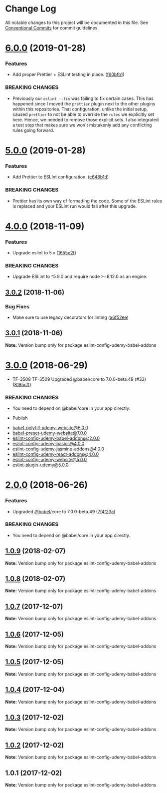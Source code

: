 # Change Log

All notable changes to this project will be documented in this file.
See [Conventional Commits](https://conventionalcommits.org) for commit guidelines.

 <a name="6.0.0"></a>
# [6.0.0](https://github.com/udemy/js-tooling/compare/eslint-config-udemy-babel-addons@5.0.0...eslint-config-udemy-babel-addons@6.0.0) (2019-01-28)


### Features

* Add proper Prettier + ESLint testing in place. ([f60bfb1](https://github.com/udemy/js-tooling/commit/f60bfb1))


### BREAKING CHANGES

* Previously our `eslint --fix` was failing to fix certain cases. This has happened since I moved the `prettier` plugin next to the other plugins within this repositories. That configuration, unlike the initial setup, caused `prettier` to not be able to override the `rules` we explicitly set here. Hence, we needed to remove those explicit sets. I also integrated a test step that makes sure we won't mistakenly add any conflicting rules going forward.




 <a name="5.0.0"></a>
# [5.0.0](https://github.com/udemy/js-tooling/compare/eslint-config-udemy-babel-addons@4.0.0...eslint-config-udemy-babel-addons@5.0.0) (2019-01-28)


### Features

* Add Prettier to ESLInt configuration. ([c648b1d](https://github.com/udemy/js-tooling/commit/c648b1d))


### BREAKING CHANGES

* Prettier has its own way of formatting the code. Some of the ESLint rules is replaced and your ESLint run would fail after this upgrade.




<a name="4.0.0"></a>
# [4.0.0](https://github.com/udemy/js-tooling/compare/eslint-config-udemy-babel-addons@3.0.2...eslint-config-udemy-babel-addons@4.0.0) (2018-11-09)


### Features

* Upgrade eslint to 5.x ([1655e2f](https://github.com/udemy/js-tooling/commit/1655e2f))


### BREAKING CHANGES

* Upgrade ESLint to ^5.9.0 and require node >=8.12.0 as an engine.




<a name="3.0.2"></a>
## [3.0.2](https://github.com/udemy/js-tooling/compare/eslint-config-udemy-babel-addons@3.0.1...eslint-config-udemy-babel-addons@3.0.2) (2018-11-06)


### Bug Fixes

* Make sure to use legacy decorators for linting ([a6f52ee](https://github.com/udemy/js-tooling/commit/a6f52ee))




<a name="3.0.1"></a>
## [3.0.1](https://github.com/udemy/js-tooling/compare/eslint-config-udemy-babel-addons@3.0.0...eslint-config-udemy-babel-addons@3.0.1) (2018-11-06)




**Note:** Version bump only for package eslint-config-udemy-babel-addons

<a name="3.0.0"></a>
# [3.0.0](https://github.com/udemy/js-tooling/compare/eslint-config-udemy-babel-addons@1.0.9...eslint-config-udemy-babel-addons@3.0.0) (2018-06-29)


* TF-3508 TF-3509 Upgraded @babel/core to 7.0.0-beta.49 (#33) ([8195cff](https://github.com/udemy/js-tooling/commit/8195cff))


### BREAKING CHANGES

* You need to depend on @babel/core in your app directly.

* Publish

- babel-polyfill-udemy-website@6.0.0
- babel-preset-udemy-website@7.0.0
- eslint-config-udemy-babel-addons@2.0.0
- eslint-config-udemy-basics@4.0.0
- eslint-config-udemy-jasmine-addons@4.0.0
- eslint-config-udemy-react-addons@4.0.0
- eslint-config-udemy-website@5.0.0
- eslint-plugin-udemy@5.0.0




<a name="2.0.0"></a>
# [2.0.0](https://github.com/udemy/js-tooling/compare/eslint-config-udemy-babel-addons@1.0.9...eslint-config-udemy-babel-addons@2.0.0) (2018-06-26)


### Features

* Upgraded [@babel](https://github.com/babel)/core to 7.0.0-beta.49 ([7f4f23a](https://github.com/udemy/js-tooling/commit/7f4f23a))


### BREAKING CHANGES

* You need to depend on @babel/core in your app directly.




<a name="1.0.9"></a>
## [1.0.9](https://github.com/udemy/js-tooling/compare/eslint-config-udemy-babel-addons@1.0.8...eslint-config-udemy-babel-addons@1.0.9) (2018-02-07)




**Note:** Version bump only for package eslint-config-udemy-babel-addons

<a name="1.0.8"></a>
## [1.0.8](https://github.com/udemy/js-tooling/compare/eslint-config-udemy-babel-addons@1.0.7...eslint-config-udemy-babel-addons@1.0.8) (2018-02-07)




**Note:** Version bump only for package eslint-config-udemy-babel-addons

<a name="1.0.7"></a>
## [1.0.7](https://github.com/udemy/js-tooling/compare/eslint-config-udemy-babel-addons@1.0.6...eslint-config-udemy-babel-addons@1.0.7) (2017-12-07)




**Note:** Version bump only for package eslint-config-udemy-babel-addons

<a name="1.0.6"></a>
## [1.0.6](https://github.com/udemy/js-tooling/compare/eslint-config-udemy-babel-addons@1.0.5...eslint-config-udemy-babel-addons@1.0.6) (2017-12-05)




**Note:** Version bump only for package eslint-config-udemy-babel-addons

<a name="1.0.5"></a>
## [1.0.5](https://github.com/udemy/js-tooling/compare/eslint-config-udemy-babel-addons@1.0.4...eslint-config-udemy-babel-addons@1.0.5) (2017-12-05)




**Note:** Version bump only for package eslint-config-udemy-babel-addons

<a name="1.0.4"></a>
## [1.0.4](https://github.com/udemy/js-tooling/compare/eslint-config-udemy-babel-addons@1.0.3...eslint-config-udemy-babel-addons@1.0.4) (2017-12-04)




**Note:** Version bump only for package eslint-config-udemy-babel-addons

<a name="1.0.3"></a>
## [1.0.3](https://github.com/udemy/js-tooling/compare/eslint-config-udemy-babel-addons@1.0.2...eslint-config-udemy-babel-addons@1.0.3) (2017-12-02)




**Note:** Version bump only for package eslint-config-udemy-babel-addons

<a name="1.0.2"></a>
## [1.0.2](https://github.com/udemy/js-tooling/compare/eslint-config-udemy-babel-addons@1.0.1...eslint-config-udemy-babel-addons@1.0.2) (2017-12-02)




**Note:** Version bump only for package eslint-config-udemy-babel-addons

<a name="1.0.1"></a>
## 1.0.1 (2017-12-02)




**Note:** Version bump only for package eslint-config-udemy-babel-addons
